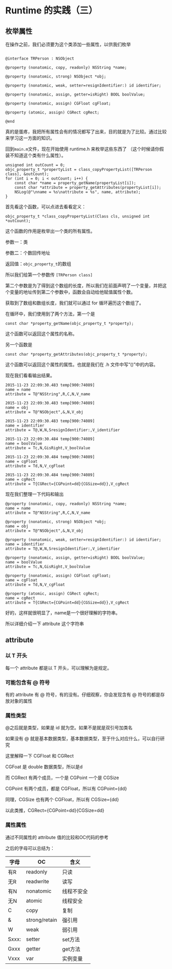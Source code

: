 # Runtime 的实践（三）

## 枚举属性

在操作之前，我们必须要为这个类添加一些属性，以供我们枚举

```

@interface TRPerson : NSObject

@property (nonatomic, copy, readonly) NSString *name;

@property (nonatomic, strong) NSObject *obj;

@property (nonatomic, weak, setter=resignIdentifier:) id identifier;

@property (nonatomic, assign, getter=isRight) BOOL boolValue;

@property (nonatomic, assign) CGFloat cgFloat;

@property (atomic, assign) CGRect cgRect;

@end

```


真的是蛋疼，我把所有属性会有的情况都写了出来，目的就是为了比较。通过比较来学习这一方面的知识。

回到`main.m`文件，现在开始使用 runtime.h 来枚举这些东西了 （这个时候请你假装不知道这个类有什么属性）。

```
unsigned int outCount = 0;
objc_property_t *propertyList = class_copyPropertyList([TRPerson class], &outCount);
for (int i = 0; i < outCount; i++) {
	const char *name = property_getName(propertyList[i]);
	const char *attribute = property_getAttributes(propertyList[i]);
	NSLog(@"\nname = %s\nattribute = %s", name, attribute);
}
```

首先看这个函数，可以点进去看看定义：

```
objc_property_t *class_copyPropertyList(Class cls, unsigned int *outCount);

```

这个函数的作用是枚举出一个类的所有属性。

参数一：类

参数二：个数回传地址

返回值：`objc_property_t`的数组

所以我们给第一个参数传 `[TRPerson class]`

第二个参数是为了得到这个数组的长度，所以我们在前面声明了一个变量，并把这个变量的地址传到第二个参数中，函数会自动给他赋值属性个数。

获取到了数组和数组长度，我们就可以通过 for 循环遍历这个数组了。

在循环中，我们使用到了两个方法，第一个是

```
const char *property_getName(objc_property_t *property);
```

这个函数可以返回这个属性的名称。

另一个函数是

```
const char *property_getAttributes(objc_property_t *property);
```

这个函数可以返回这个属性的属性。也就是我们在 .h 文件中写“()”中的内容。

现在我们看看输出结果。


```
2015-11-23 22:09:30.483 temp[900:74089] 
name = name
attribute = T@"NSString",R,C,N,V_name

2015-11-23 22:09:30.483 temp[900:74089] 
name = obj
attribute = T@"NSObject",&,N,V_obj

2015-11-23 22:09:30.483 temp[900:74089] 
name = identifier
attribute = T@,W,N,SresignIdentifier:,V_identifier

2015-11-23 22:09:30.484 temp[900:74089] 
name = boolValue
attribute = Tc,N,GisRight,V_boolValue

2015-11-23 22:09:30.484 temp[900:74089] 
name = cgFloat
attribute = Td,N,V_cgFloat

2015-11-23 22:09:30.484 temp[900:74089] 
name = cgRect
attribute = T{CGRect={CGPoint=dd}{CGSize=dd}},V_cgRect
```

现在我们整理一下代码和输出

```
@property (nonatomic, copy, readonly) NSString *name;
name = name
attribute = T@"NSString",R,C,N,V_name

@property (nonatomic, strong) NSObject *obj;
name = obj
attribute = T@"NSObject",&,N,V_obj

@property (nonatomic, weak, setter=resignIdentifier:) id identifier;
name = identifier
attribute = T@,W,N,SresignIdentifier:,V_identifier

@property (nonatomic, assign, getter=isRight) BOOL boolValue;
name = boolValue
attribute = Tc,N,GisRight,V_boolValue

@property (nonatomic, assign) CGFloat cgFloat;
name = cgFloat
attribute = Td,N,V_cgFloat

@property (atomic, assign) CGRect cgRect;
name = cgRect
attribute = T{CGRect={CGPoint=dd}{CGSize=dd}},V_cgRect
```

好的，这样就很明显了，name是一个很好理解的字符串。

所以详细介绍一下 attribute 这个字符串

## attribute

### 以 T 开头
每一个 attribute 都是以 T 开头，可以理解为是规定。

### 可能包含有 @ 符号
有的 attribute 有 @ 符号，有的没有。仔细观察，你会发现含有 @ 符号的都是存放对象的属性

### 属性类型
@之后就是类型，如果是 id 就为空。如果不是就是双引号加类名

如果没有 @ 就是基本数据类型，基本数据类型，至于什么对应什么，可以自行研究

这里解释一下 CGFloat 和 CGRect

CGFoat 是 double 数据类型，所以是d

而 CGRect 有两个成员，一个是 CGPoint 一个是 CGSize

CGPoint 有两个成员，都是 CGFloat，所以有 CGPoint={dd}

同理，CGSize 也有两个 CGFloat，所以有 CGSize={dd}

以此类推，CGRect={CGPoint=dd}{CGSize=dd}

### 属性属性
通过不同属性的 attribute 值的比较和OC代码的参考

之后的字母可以总结为：

 字母 | OC             | 含义
------|---------------|---
  有R | readonly      | 只读
  无R | readwrite     | 读写
  有N | nonatomic     | 线程不安全
  无N | atomic        | 线程安全
  C   | copy          | 复制
  &   | strong/retain | 强引用
  W   | weak          | 弱引用
Sxxx: | setter        | set方法
 Gxxx | getter        | get方法
 Vxxx | var           | 实例变量
 
 